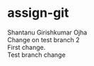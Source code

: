 # assign-git

Shantanu Girishkumar Ojha 	     
Change on test branch 2    
First change.     
 Test branch change     
 
